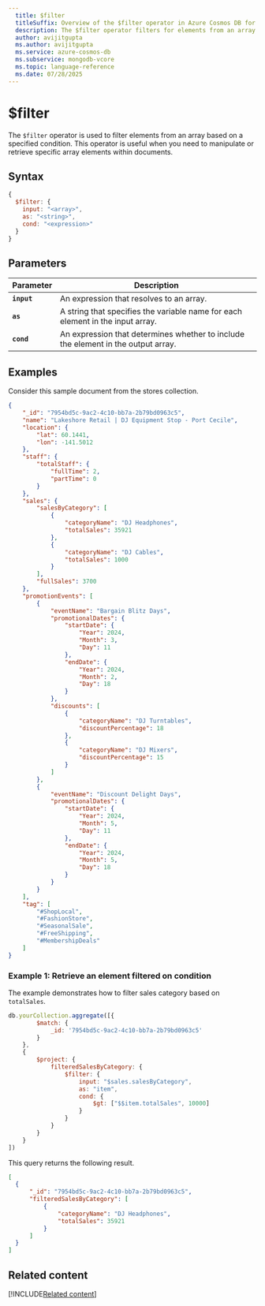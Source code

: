 ```yaml
---
  title: $filter
  titleSuffix: Overview of the $filter operator in Azure Cosmos DB for MongoDB (vCore)
  description: The $filter operator filters for elements from an array based on a specified condition.
  author: avijitgupta
  ms.author: avijitgupta
  ms.service: azure-cosmos-db
  ms.subservice: mongodb-vcore
  ms.topic: language-reference
  ms.date: 07/28/2025
---
```


# $filter

The `$filter` operator is used to filter elements from an array based on a specified condition. This operator is useful when you need to manipulate or retrieve specific array elements within documents.

## Syntax

```javascript
{
  $filter: {
    input: "<array>",
    as: "<string>",
    cond: "<expression>"
  }
}
```

## Parameters

| Parameter | Description |
| --- | --- |
| **`input`**| An expression that resolves to an array.|
| **`as`**| A string that specifies the variable name for each element in the input array.|
| **`cond`**| An expression that determines whether to include the element in the output array.|

## Examples

Consider this sample document from the stores collection.

```json
{
    "_id": "7954bd5c-9ac2-4c10-bb7a-2b79bd0963c5",
    "name": "Lakeshore Retail | DJ Equipment Stop - Port Cecile",
    "location": {
        "lat": 60.1441,
        "lon": -141.5012
    },
    "staff": {
        "totalStaff": {
            "fullTime": 2,
            "partTime": 0
        }
    },
    "sales": {
        "salesByCategory": [
            {
                "categoryName": "DJ Headphones",
                "totalSales": 35921
            },
            {
                "categoryName": "DJ Cables",
                "totalSales": 1000
            }
        ],
        "fullSales": 3700
    },
    "promotionEvents": [
        {
            "eventName": "Bargain Blitz Days",
            "promotionalDates": {
                "startDate": {
                    "Year": 2024,
                    "Month": 3,
                    "Day": 11
                },
                "endDate": {
                    "Year": 2024,
                    "Month": 2,
                    "Day": 18
                }
            },
            "discounts": [
                {
                    "categoryName": "DJ Turntables",
                    "discountPercentage": 18
                },
                {
                    "categoryName": "DJ Mixers",
                    "discountPercentage": 15
                }
            ]
        },
        {
            "eventName": "Discount Delight Days",
            "promotionalDates": {
                "startDate": {
                    "Year": 2024,
                    "Month": 5,
                    "Day": 11
                },
                "endDate": {
                    "Year": 2024,
                    "Month": 5,
                    "Day": 18
                }
            }
        }
    ],
    "tag": [
        "#ShopLocal",
        "#FashionStore",
        "#SeasonalSale",
        "#FreeShipping",
        "#MembershipDeals"
    ]
}
```

### Example 1: Retrieve an element filtered on condition

The example demonstrates how to filter sales category based on `totalSales`.

```javascript
db.yourCollection.aggregate([{
        $match: {
            _id: '7954bd5c-9ac2-4c10-bb7a-2b79bd0963c5'
        }
    },
    {
        $project: {
            filteredSalesByCategory: {
                $filter: {
                    input: "$sales.salesByCategory",
                    as: "item",
                    cond: {
                        $gt: ["$$item.totalSales", 10000]
                    }
                }
            }
        }
    }
])
```

This query returns the following result.

```json
[
  {
      "_id": "7954bd5c-9ac2-4c10-bb7a-2b79bd0963c5",
      "filteredSalesByCategory": [
          {
              "categoryName": "DJ Headphones",
              "totalSales": 35921
          }
      ]
  }
]
```

## Related content

[!INCLUDE[Related content](../includes/related-content.md)]
